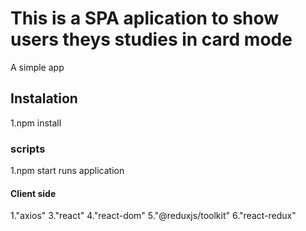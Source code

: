 # This is a SPA aplication to show users theys studies in card mode

A simple app

## Instalation

1.npm install

### scripts

1.npm start runs application

#### Client side

1."axios"
3."react"
4."react-dom"
5."@reduxjs/toolkit"
6."react-redux"
